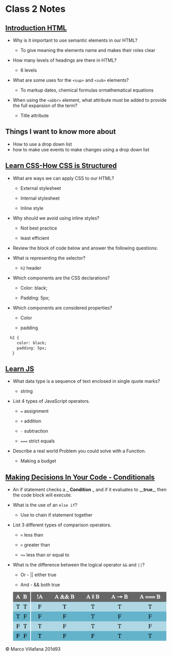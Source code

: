 # Class 2 Notes

## [Introduction HTML](https://developer.mozilla.org/en-US/docs/Learn/HTML/Introduction_to_HTML/)

+ Why is it important to use semantic elements in our HTML? 

  + To give meaning the elements name and makes their roles clear 

+ How many levels of headings are there in HTML? 

  + 6 levels 

+ What are some uses for the `<sup>` and `<sub>` elements? 

  + To markup dates, chemical formulas ormathematical equations 

+ When using the `<abbr>` element, what attribute must be added to provide the full expansion of the term? 

  + Title attribute

## Things I want to know more about

+ How to use a drop down list
+ how to make use events to make changes using a drop down list

## [Learn CSS-How CSS is Structured](https://developer.mozilla.org/en-US/docs/Learn/CSS/First_steps/How_CSS_is_structured)

+ What are ways we can apply CSS to our HTML? 

  + External stylesheet 

  + Internal stylesheet 

  + Inline style 

+ Why should we avoid using inline styles? 

  + Not best practice  

  + least efficient   

+ Review the block of code below and answer the following questions: 

+ What is representing the selector? 

  + `h2` header 

+ Which components are the CSS declarations?	 

  + Color: black; 

  + Padding: 5px; 

+ Which components are considered properties? 

  + Color 

  + padding 

``` 
  h2 { 
     color: black; 
     padding: 5px; 
   } 
``` 

## [Learn JS](https://developer.mozilla.org/en-US/docs/Learn/Getting_started_with_the_web/JavaScript_basics)

+ What data type is a sequence of text enclosed in single quote marks? 

   + string 

+ List 4 types of JavaScript operators. 

  + `=`  assignment 

  + `+` addition 

  + `-` subtraction 

  + `===` strict equals 

+ Describe a real world Problem you could solve with a Function. 

  + Making a budget  

## [Making Decisions In Your Code - Conditionals](https://developer.mozilla.org/en-US/docs/Learn/JavaScript/Building_blocks/conditionals)

+ An if statement checks a _ **Condition** _ and if it evaluates to __**true**_, then the code block will execute. 

+ What is the use of an `else if`? 

  + Use to chain if statement together  

+ List 3 different types of comparison operators. 

  + `<` less than 

  + `>` greater than 

  + `<=` less than or equal to  

+ What is the difference between the logical operator `&&` and `||`? 

  + Or - || either true 

  + And - && both true 

  ![Truth Table](../images/truthTable.png)
  

© Marco Villafana 201d93